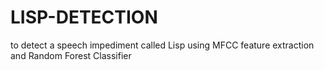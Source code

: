 # LISP-DETECTION
to detect a speech impediment called Lisp using MFCC feature extraction and Random Forest Classifier
